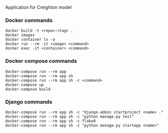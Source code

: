 Application for Creighton model

### Docker commands

    docker build -t <repo>:<tag> .
    docker images
    docker container ls -a
    docker run --rm -it <image> <command>
    docker exec -it <container> <command>

### Docker compose commands

    docker-compose run --rm app
    docker-compose run --rm app sh
    docker-compose run --rm app sh -c <command>
    docker-compose up
    docker-compose build

### Django commands

    docker-compose run --rm app sh -c "django-admin startproject <name> ."
    docker-compose run --rm app sh -c "python manage.py test"
    docker-compose run --rm app sh -c flake8
    docker-compose run --rm app sh -c "python manage.py startapp <name>"
